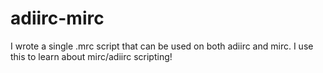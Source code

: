 # adiirc-mirc
I wrote a single .mrc script that can be used on both adiirc and mirc. I use this to learn about mirc/adiirc scripting!
